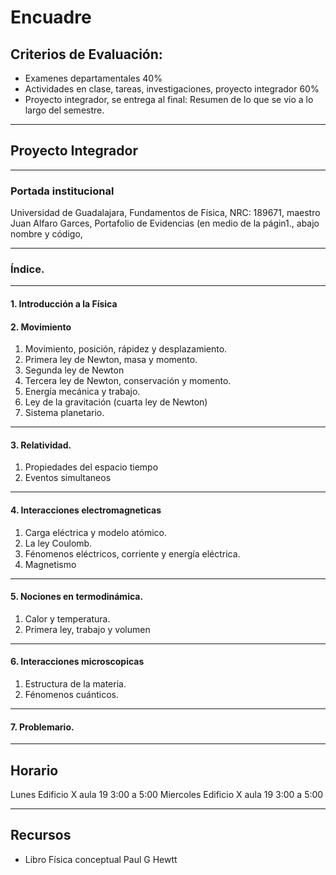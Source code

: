 # Encuadre

## Criterios de Evaluación:

- Examenes departamentales 40%
- Actividades en clase, tareas, investigaciones, proyecto integrador 60%
- Proyecto integrador, se entrega al final: Resumen de lo que se vio a lo largo del semestre.

---
## Proyecto Integrador

---
### Portada institucional

Universidad de Guadalajara, Fundamentos de Física, NRC: 189671, maestro Juan Alfaro Garces, Portafolio de Evidencias (en medio de la págin1., abajo nombre y código,

---
### Índice.

---
#### 1. Introducción a la Física

#### 2. Movimiento

1. Movimiento, posición, rápidez y desplazamiento.
2. Primera ley de Newton, masa y momento.
3. Segunda ley de Newton
4. Tercera ley de Newton, conservación y momento.
5. Energía mecánica y trabajo.
6. Ley de la gravitación (cuarta ley de Newton)
7. Sistema planetario.

---
#### 3. Relatividad.

1. Propiedades del espacio tiempo
2. Eventos simultaneos

---
#### 4. Interacciones electromagneticas

1. Carga eléctrica y modelo atómico.
2. La ley Coulomb.
3. Fénomenos eléctricos, corriente y energía eléctrica.
4. Magnetismo

---
#### 5. Nociones en termodinámica.
1. Calor y temperatura.
2. Primera ley, trabajo y volumen

---
#### 6. Interacciones microscopicas
1. Estructura de la materia.
2. Fénomenos cuánticos.

---
#### 7. Problemario.

---
## Horario

Lunes Edificio X aula 19 3:00 a 5:00
Miercoles Edificio X aula 19 3:00 a 5:00

---
## Recursos

- Libro Física conceptual Paul  G Hewtt

